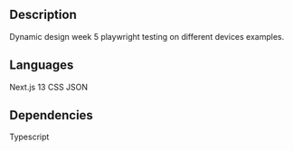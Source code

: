 ## Description 
Dynamic design week 5 playwright testing on different devices examples.

## Languages
Next.js 13
CSS
JSON

## Dependencies
Typescript

